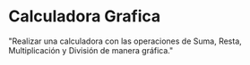 # Calculadora Grafica
"Realizar una calculadora con las operaciones de Suma, Resta, Multiplicación y División de manera gráfica."
